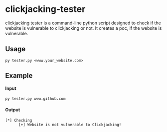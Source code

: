 # clickjacking-tester
clickjacking tester is a command-line python script designed to check if the website is vulnerable to clickjacking or not. It creates a poc, if the website is vulnerable.

## Usage

```
py tester.py <www.your_website.com>
```

## Example

#### Input

```
py tester.py www.github.com
```

#### Output

```
[*] Checking
      [+] Website is not vulnerable to Clickjacking!
```
